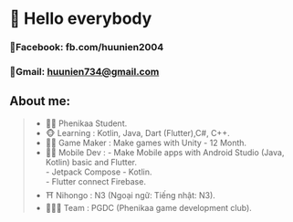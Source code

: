# 👋 Hello everybody 
 ### 📖Facebook: fb.com/huunien2004
 ### 📨Gmail: huunien734@gmail.com
## About me:
>- 👨‍🎓 Phenikaa Student.
>- 🐵 Learning : Kotlin, Java, Dart (Flutter),C#, C++.
>- 👨‍💻 Game Maker : Make games with Unity - 12 Month.
>- 👨‍💻 Mobile Dev :
    - Make Mobile apps with Android Studio (Java, Kotlin) basic and Flutter.  
    - Jetpack Compose - Kotlin.  
    - Flutter connect Firebase.  
>- ⛩️ Nihongo : N3 (Ngoại ngữ: Tiếng nhật: N3).
>- 🧑‍🤝‍🧑 Team : PGDC (Phenikaa game development club).
